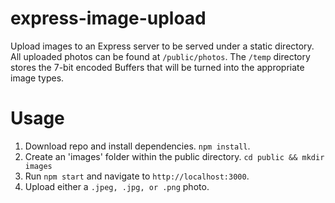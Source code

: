 # express-image-upload
Upload images to an Express server to be served under a static directory.  All uploaded photos can be found at `/public/photos`.  The `/temp` directory stores the 7-bit encoded Buffers that will be turned into the appropriate image types.

# Usage
1. Download repo and install dependencies. `npm install`.
2. Create an 'images' folder within the public directory. `cd public && mkdir images`
2. Run `npm start` and navigate to `http://localhost:3000`.
3. Upload either a `.jpeg, .jpg, or .png` photo.
